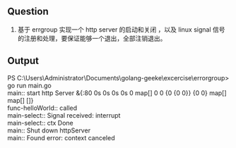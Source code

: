 ## Question

1. 基于 errgroup 实现一个 http server 的启动和关闭 ，以及 linux signal 信号的注册和处理，要保证能够一个退出，全部注销退出。

## Output

PS C:\Users\Administrator\Documents\golang-geeke\excercise\errorgroup> go run main.go<br>
main:: start http Server &{:80 <nil> <nil> 0s 0s 0s 0s 0 map[] <nil> <nil> <nil> <nil> 0 0 {0 {0 0}} <nil> {0 0} map[] map[] <nil> []}<br>
func-helloWorld:: called<br>
main-select:: Signal received:  interrupt<br>
main-select:: ctx Done<br>
main:: Shut down httpServer<br>
main:: Found error:  context canceled<br>


